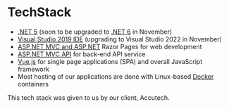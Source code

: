 # TechStack

- [.NET 5](https://link-url-here.org) (soon to be upgraded to [.NET 6](https://dotnet.microsoft.com/download/dotnet/6.0) in November)
- [Visual Studio 2019 IDE](https://code.visualstudio.com/) (upgrading to Visual Studio 2022 in November)
- [ASP.NET MVC and ASP.NET](https://dotnet.microsoft.com/apps/aspnet) Razor Pages for web development
- [ASP.NET MVC API](https://dotnet.microsoft.com/apps/aspnet/apis) for back-end API service
- [Vue.js](https://vuejs.org/) for single page applications (SPA) and overall JavaScript framework
- Most hosting of our applications are done with Linux-based [Docker](https://www.docker.com/) containers

This tech stack was given to us by our client, Accutech.
